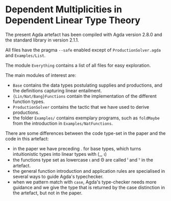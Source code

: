 # Dependent Multiplicities in Dependent Linear Type Theory

The present Agda artefact has been compiled with Agda version 2.8.0 and the
standard library in version 2.1.1.

All files have the pragma `--safe` enabled except of `ProductionSolver.agda` and
`Examples/List`.

The module `Everything` contains a list of all files for easy exploration.

The main modules of interest are:
- `Base` contains the data types postulating supplies and productions, and the
  definitions capturing linear entailment.
- `{Lin/Nat/Bang}Functions` contain the implementation of the different function
  types.
- `ProductionSolver` contains the tactic that we have used to derive productions.
- the folder `Examples/` contains exemplary programs, such as `foldMaybe` from
  the introduction in `Examples/NatFunctions`.

There are some differences between the code type-set in the paper and the code
in this artefact:
- in the paper we have preceding . for base types, which turns intuitionistic
  types into linear types with (_, ι)
- the functions type set as lowercase ι and Θ are called ⁱ and ᵀ in the
  artefact.
- the general function introduction and application rules are specialised in
  several ways to guide Agda's typechecker.
- when we pattern match with `case`, Agda's type-checker needs more guidance and
  we give the type that is returned by the case distinction in the artefact, but
  not in the paper.
